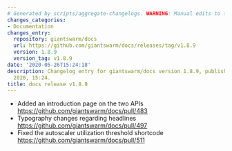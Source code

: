 ```yaml
---
# Generated by scripts/aggregate-changelogs. WARNING: Manual edits to this files will be overwritten.
changes_categories:
- Documentation
changes_entry:
  repository: giantswarm/docs
  url: https://github.com/giantswarm/docs/releases/tag/v1.8.9
  version: 1.8.9
  version_tag: v1.8.9
date: '2020-05-26T15:24:18'
description: Changelog entry for giantswarm/docs version 1.8.9, published on 26 May
  2020, 15:24.
title: docs release v1.8.9
---
```


- Added an introduction page on the two APIs https://github.com/giantswarm/docs/pull/483
- Typography changes regarding headlines https://github.com/giantswarm/docs/pull/497
- Fixed the autoscaler utilization threshold shortcode https://github.com/giantswarm/docs/pull/511
